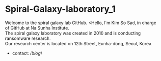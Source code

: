 # Spiral-Galaxy-laboratory_1

Welcome to the spiral galaxy lab GitHub.
<Hello, I'm Kim So Sad, in charge of GitHub at Na Sunha Institute.
<br>The spiral galaxy laboratory was created in 2010 and is conducting ransomware research.
<br> Our research center is located on 12th Street, Eunha-dong, Seoul, Korea.

+ contact: /*blog*/

